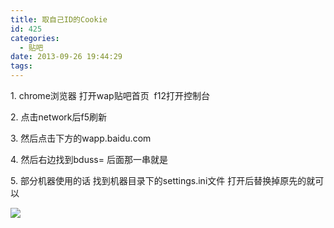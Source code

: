 ```yaml
---
title: 取自己ID的Cookie
id: 425
categories:
  - 贴吧
date: 2013-09-26 19:44:29
tags:
---
```


1\. chrome浏览器 打开wap贴吧首页  f12打开控制台

2\. 点击network后f5刷新

3\. 然后点击下方的wapp.baidu.com

4\. 然后右边找到bduss= 后面那一串就是

5\. 部分机器使用的话 找到机器目录下的settings.ini文件 打开后替换掉原先的就可以

![](http://ww4.sinaimg.cn/large/841aea59jw1e904zp26vrj211p06wq4w.jpg)